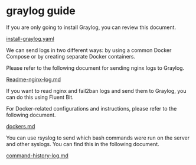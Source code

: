 # graylog guide

If you are only going to install Graylog, you can review this document.

[install-graylog.yaml](./install-graylog.md)

We can send logs in two different ways: by using a common Docker Compose or by creating separate Docker containers.

Please refer to the following document for sending nginx logs to Graylog.

[Readme-nginx-log.md](./Readme-nginx-log.md)


If you want to read nginx and fail2ban logs and send them to Graylog, you can do this using Fluent Bit.

For Docker-related configurations and instructions, please refer to the following document.

[dockers.md](./dockers.md)


You can use rsyslog to send which bash commands were run on the server and other syslogs. You can find this in the following document.

[command-history-log.md](./command-history-log.md)